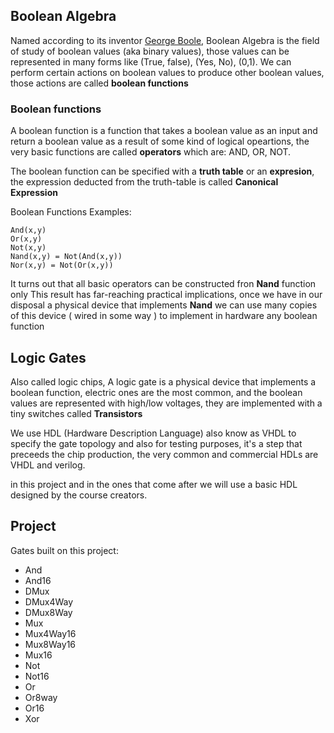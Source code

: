 ## Boolean Algebra 
Named according to its inventor [George Boole](https://en.wikipedia.org/wiki/George_Boole), Boolean Algebra is the field of study of boolean values (aka binary values), those values can be represented in many forms like (True, false), (Yes, No), (0,1). 
We can perform certain actions on boolean values to produce other boolean values, those actions are called **boolean functions** 

### Boolean functions 
A boolean function is a function that takes a boolean value as an input and return a boolean value as a result of some kind of logical opeartions, the very basic functions are called **operators** which are: AND, OR, NOT.

The boolean function can be specified with a **truth table** or an **expresion**, the expression deducted from the truth-table is called **Canonical Expression**

Boolean Functions Examples: 
```
And(x,y)
Or(x,y)
Not(x,y) 
Nand(x,y) = Not(And(x,y))
Nor(x,y) = Not(Or(x,y))
```
It turns out that all basic operators can be constructed fron **Nand** function only 
This result has far-reaching practical implications, once we have in our disposal a physical device that implements **Nand** we can use many copies of this device ( wired in some way ) to implement in hardware any boolean function 


## Logic Gates 
Also called logic chips, A logic gate is a physical device that implements a boolean function, electric ones are the most common, and the boolean values are represented with high/low voltages, they are implemented with a tiny switches called **Transistors**

We use HDL (Hardware Description Language) also know as VHDL to specify the gate topology and also for testing purposes, it's a step that preceeds the chip production, the very common and commercial HDLs are VHDL and verilog. 

in this project and in the ones that come after we will use a basic HDL designed by the course creators. 

## Project 
Gates built on this project:
- And
- And16
- DMux
- DMux4Way
- DMux8Way
- Mux 
- Mux4Way16
- Mux8Way16
- Mux16
- Not 
- Not16
- Or
- Or8way
- Or16
- Xor
